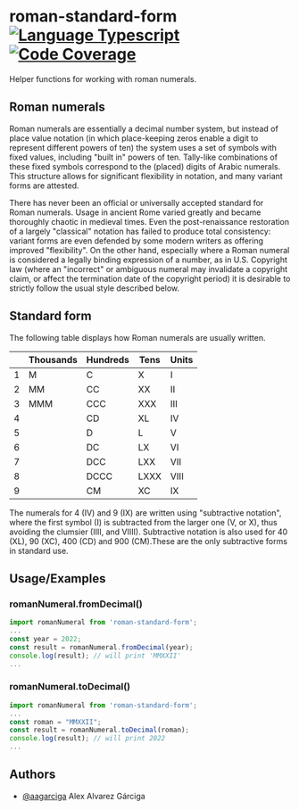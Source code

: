 # roman-standard-form [![Language Typescript](https://img.shields.io/badge/language-typescript-blue)](https://www.typescriptlang.org/) [![Code Coverage](https://img.shields.io/badge/coverage-100%25-brightgreen)](#)

Helper functions for working with roman numerals.

## Roman numerals

Roman numerals are essentially a decimal number system, but instead of place value notation (in which place-keeping zeros enable a digit to represent different powers of ten) the system uses a set of symbols with fixed values, including "built in" powers of ten. Tally-like combinations of these fixed symbols correspond to the (placed) digits of Arabic numerals. This structure allows for significant flexibility in notation, and many variant forms are attested.

There has never been an official or universally accepted standard for Roman numerals. Usage in ancient Rome varied greatly and became thoroughly chaotic in medieval times. Even the post-renaissance restoration of a largely "classical" notation has failed to produce total consistency: variant forms are even defended by some modern writers as offering improved "flexibility". On the other hand, especially where a Roman numeral is considered a legally binding expression of a number, as in U.S. Copyright law (where an "incorrect" or ambiguous numeral may invalidate a copyright claim, or affect the termination date of the copyright period) it is desirable to strictly follow the usual style described below.

## Standard form

The following table displays how Roman numerals are usually written.

|     | Thousands | Hundreds | Tens | Units |
| --- | --------- | -------- | ---- | ----- |
| 1   | M         | C        | X    | I     |
| 2   | MM        | CC       | XX   | II    |
| 3   | MMM       | CCC      | XXX  | III   |
| 4   |           | CD       | XL   | IV    |
| 5   |           | D        | L    | V     |
| 6   |           | DC       | LX   | VI    |
| 7   |           | DCC      | LXX  | VII   |
| 8   |           | DCCC     | LXXX | VIII  |
| 9   |           | CM       | XC   | IX    |

The numerals for 4 (IV) and 9 (IX) are written using "subtractive notation", where the first symbol (I) is subtracted from the larger one (V, or X), thus avoiding the clumsier (IIII, and VIIII). Subtractive notation is also used for 40 (XL), 90 (XC), 400 (CD) and 900 (CM).These are the only subtractive forms in standard use.

## Usage/Examples

### romanNumeral.fromDecimal()

```javascript
import romanNumeral from 'roman-standard-form';
...
const year = 2022;
const result = romanNumeral.fromDecimal(year);
console.log(result); // will print 'MMXXII'
...
```

### romanNumeral.toDecimal()

```javascript
import romanNumeral from 'roman-standard-form';
...
const roman = "MMXXII";
const result = romanNumeral.toDecimal(roman);
console.log(result); // will print 2022
...
```

## Authors

- [@aagarciga](https://www.github.com/aagarciga) Alex Alvarez Gárciga
